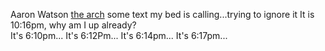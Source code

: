 Aaron Watson
[the arch](https://i.imgur.com/L6zl0.jpg)
some text 
my bed is calling...trying to ignore it
It is 10:16pm, why am I up already?    
It's 6:10pm...
It's 6:12Pm...
It's 6:14pm...
It's 6:17pm...
